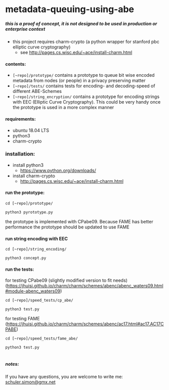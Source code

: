 # metadata-queuing-using-abe

##### this is a proof of concept, it is not designed to be used in production or enterprise context 
- this project requires charm-crypto (a python wrapper for stanford pbc elliptic curve cryptography)
	- see http://pages.cs.wisc.edu/~ace/install-charm.html

#### contents:
- ```[~repo]/prototype/``` contains a prototype to queue bit wise encoded metadata from nodes (or people) in a privacy preserving matter
- ```[~repo]/tests/``` contains tests for encoding- and decoding-speed of different ABE-Schemes
- ```[~repo]/string_encryption/``` contains a prototype for encoding strings with EEC (Elliptic Curve Cryptography). This could be very handy once the prototype is used in a more complex manner

#### requirements:
- ubuntu 18.04 LTS
- python3
- charm-crypto

### installation:
- install python3
	- https://www.python.org/downloads/
- install charm-crypto
	 -  http://pages.cs.wisc.edu/~ace/install-charm.html

#### run the prototype:

```cd [~repo]/prototype/```

```python3 pyrototype.py```

the prototype is implemented with CPabe09. Because FAME has better performance the prototype should be updated to use FAME

#### run string encoding with EEC

```cd [~repo]/string_encoding/```

```python3 concept.py```


#### run the tests:
for testing CPabe09 (slightly modified version to fit needs)
(https://jhuisi.github.io/charm/charm/schemes/abenc/abenc_waters09.html#module-abenc_waters09)

```cd [~repo]/speed_tests/cp_abe/```

```python3 test.py```

for testing FAME
(https://jhuisi.github.io/charm/charm/schemes/abenc/ac17.html#ac17.AC17CPABE)

```cd [~repo]/speed_tests/fame_abe/```

```python3 test.py```
<br>
<br>
##### notes:
If you have any questions, you are welcome to write me: schuler.simon@gmx.net
